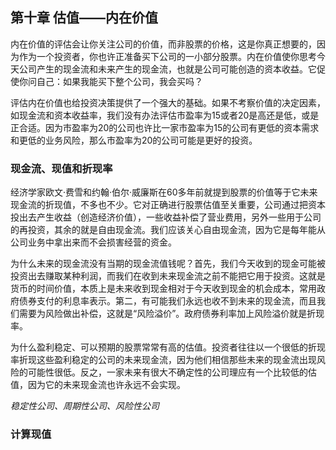 ## 第十章 估值——内在价值

内在价值的评估会让你关注公司的价值，而非股票的价格，这是你真正想要的，因为作为一个投资者，你也许正准备买下公司的一小部分股票。内在价值使你思考今天公司产生的现金流和未来产生的现金流，也就是公司可能创造的资本收益。它促使你问自己：如果我能买下整个公司，我会买吗？

评估内在价值也给投资决策提供了一个强大的基础。如果不考察价值的决定因素，如现金流和资本收益率，我们没有办法评估市盈率为15或者20是高还是低，或是正合适。因为市盈率为20的公司也许比一家市盈率为15的公司有更低的资本需求和更低的业务风险，那么市盈率为20的公司可能是更好的投资。

### 现金流、现值和折现率

经济学家欧文·费雪和约翰·伯尔·威廉斯在60多年前就提到股票的价值等于它未来现金流的折现值，不多也不少。它对正确进行股票估值至关重要，公司通过把资本投出去产生收益（创造经济价值），一些收益补偿了营业费用，另外一些用于公司的再投资，其余的就是自由现金流。我们应该关心自由现金流，因为它是每年能从公司业务中拿出来而不会损害经营的资金。

为什么未来的现金流没有当期的现金流值钱呢？首先，我们今天收到的现金可能被投资出去赚取某种利润，而我们在收到未来现金流之前不能把它用于投资。这就是货币的时间价值，本质上是未来收到现金相对于今天收到现金的机会成本，常用政府债券支付的利息率表示。第二，有可能我们永远也收不到未来的现金流，而且我们需要为风险做出补偿，这就是“风险溢价”。政府债券利率加上风险溢价就是折现率。

为什么盈利稳定、可以预期的股票常常有高的估值。投资者往往以一个很低的折现率折现这些盈利稳定的公司的未来现金流，因为他们相信那些未来的现金流出现风险的可能性很低。反之，一家未来有很大不确定性的公司理应有一个比较低的估值，因为它的未来现金流也许永远不会实现。

*稳定性公司、周期性公司、风险性公司*

### 计算现值
